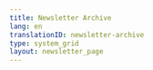 ```yaml
---
title: Newsletter Archive
lang: en
translationID: newsletter-archive
type: system_grid
layout: newsletter_page
---
```

